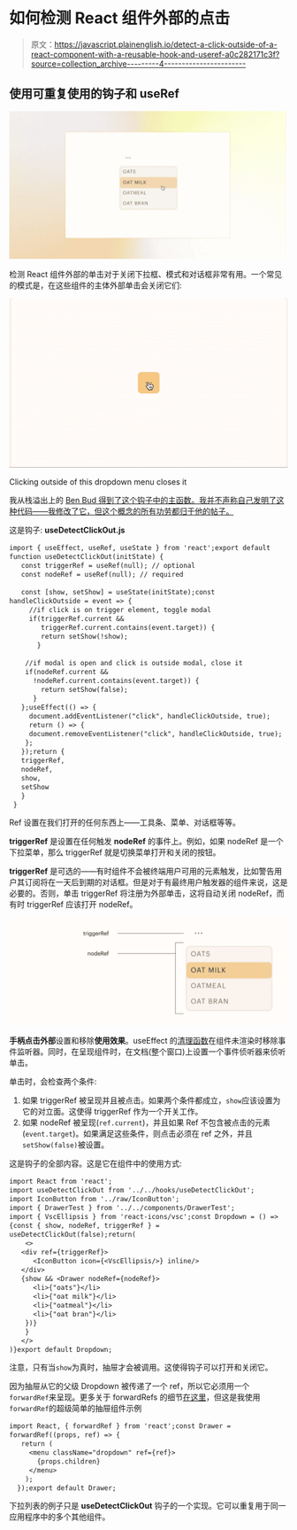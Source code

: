 # 如何检测 React 组件外部的点击

> 原文：<https://javascript.plainenglish.io/detect-a-click-outside-of-a-react-component-with-a-reusable-hook-and-useref-a0c282171c3f?source=collection_archive---------4----------------------->

## 使用可重复使用的钩子和 useRef

![](img/49413dc4d622d423b2945ef0f04f2efb.png)

检测 React 组件外部的单击对于关闭下拉框、模式和对话框非常有用。一个常见的模式是，在这些组件的主体外部单击会关闭它们:

![](img/4bb34a15a0303b352c24a563a39763b8.png)

Clicking outside of this dropdown menu closes it

我从栈溢出上的 [Ben Bud 得到了这个钩子中的主函数。我并不声称自己发明了这种代码——我修改了它，但这个概念的所有功劳都归于他的帖子。](https://stackoverflow.com/users/1212039/ben-bud)

这是钩子: **useDetectClickOut.js**

```
import { useEffect, useRef, useState } from 'react';export default function useDetectClickOut(initState) {
   const triggerRef = useRef(null); // optional
   const nodeRef = useRef(null); // required 

   const [show, setShow] = useState(initState);const handleClickOutside = event => {
     //if click is on trigger element, toggle modal
     if(triggerRef.current && 
        triggerRef.current.contains(event.target)) {
        return setShow(!show);
       }

    //if modal is open and click is outside modal, close it
    if(nodeRef.current && 
      !nodeRef.current.contains(event.target)) {
        return setShow(false);
      }
   };useEffect(() => {
     document.addEventListener("click", handleClickOutside, true);
     return () => {
     document.removeEventListener("click", handleClickOutside, true);
    };
   });return {
   triggerRef,
   nodeRef,
   show,
   setShow
   }
 }
```

Ref 设置在我们打开的任何东西上——工具条、菜单、对话框等等。

**triggerRef** 是设置在任何触发 **nodeRef** 的事件上。例如，如果 nodeRef 是一个下拉菜单，那么 triggerRef 就是切换菜单打开和关闭的按钮。

**triggerRef** 是可选的——有时组件不会被终端用户可用的元素触发，比如警告用户其订阅将在一天后到期的对话框。但是对于有最终用户触发器的组件来说，这是必要的。否则，单击 triggerRef 将注册为外部单击，这将自动关闭 nodeRef，而有时 triggerRef 应该打开 nodeRef。

![](img/5b671da1a527cedc5007639dd35574f1.png)

**手柄点击外部**设置和移除**使用效果**。useEffect 的[清理函数](https://dev.to/otamnitram/react-useeffect-cleanup-how-and-when-to-use-it-2hbm)在组件未渲染时移除事件监听器。同时，在呈现组件时，在文档(整个窗口)上设置一个事件侦听器来侦听单击。

单击时，会检查两个条件:

1.  如果 triggerRef 被呈现并且被点击。如果两个条件都成立，`show`应该设置为它的对立面。这使得 triggerRef 作为一个开关工作。
2.  如果 nodeRef 被呈现(`ref.current`)，并且如果 Ref 不包含被点击的元素(`event.target`)。如果满足这些条件，则点击必须在 ref 之外，并且`setShow(false)`被设置。

这是钩子的全部内容。这是它在组件中的使用方式:

```
import React from 'react';
import useDetectClickOut from '../../hooks/useDetectClickOut';
import IconButton from '../raw/IconButton';
import { DrawerTest } from '../../components/DrawerTest';
import { VscEllipsis } from 'react-icons/vsc';const Dropdown = () => {const { show, nodeRef, triggerRef } = useDetectClickOut(false);return(
    <>
   <div ref={triggerRef}>
      <IconButton icon={<VscEllipsis/>} inline/>
   </div>
   {show && <Drawer nodeRef={nodeRef}>
      <li>{"oats"}</li>
      <li>{"oat milk"}</li>
      <li>{"oatmeal"}</li>  
      <li>{"oat bran"}</li>    
    })}
    }
   </> 
)}export default Dropdown;
```

注意，只有当`show`为真时，抽屉才会被调用。这使得钩子可以打开和关闭它。

因为抽屉从它的父级 Dropdown 被传递了一个 ref，所以它必须用一个`forwardRef`来呈现。更多关于 forwardRefs 的细节[在这里](https://medium.com/javascript-in-plain-english/using-forwardref-with-react-hooks-9d0d096ad810)，但这是我使用`forwardRef`的超级简单的抽屉组件示例

```
import React, { forwardRef } from 'react';const Drawer = forwardRef((props, ref) => {
   return (
     <menu className="dropdown" ref={ref}>
       {props.children}
     </menu>
    );
  });export default Drawer;
```

下拉列表的例子只是 **useDetectClickOut** 钩子的一个实现。它可以重复用于同一应用程序中的多个其他组件。